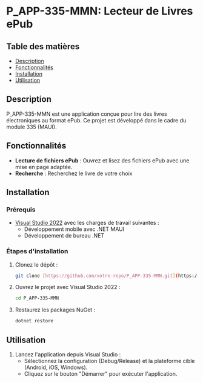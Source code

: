 # P_APP-335-MMN: Lecteur de Livres ePub

## Table des matières
- [Description](#description)
- [Fonctionnalités](#fonctionnalités)
- [Installation](#installation)
- [Utilisation](#utilisation)

## Description
P_APP-335-MMN est une application conçue pour lire des livres électroniques au format ePub. Ce projet est développé dans le cadre du module 335 (MAUI). 
## Fonctionnalités
- **Lecture de fichiers ePub** : Ouvrez et lisez des fichiers ePub avec une mise en page adaptée.
- **Recherche** : Recherchez le livre de votre choix


## Installation
### Prérequis
- [Visual Studio 2022](https://visualstudio.microsoft.com/vs/) avec les charges de travail suivantes :
  - Développement mobile avec .NET MAUI
  - Développement de bureau .NET

### Étapes d'installation
1. Clonez le dépôt :
    ```bash
    git clone [https://github.com/votre-repo/P_APP-335-MMN.git](https://github.com/Timcodingeur/livreapp)
    ```
2. Ouvrez le projet avec Visual Studio 2022 :
    ```bash
    cd P_APP-335-MMN
    ```
3. Restaurez les packages NuGet :
    ```bash
    dotnet restore
    ```

## Utilisation
1. Lancez l'application depuis Visual Studio :
    - Sélectionnez la configuration (Debug/Release) et la plateforme cible (Android, iOS, Windows).
    - Cliquez sur le bouton "Démarrer" pour exécuter l'application.




